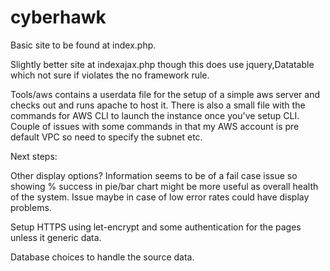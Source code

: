 # cyberhawk

Basic site to be found at index.php.

Slightly better site at indexajax.php though this does use jquery,Datatable which not sure if violates the no framework rule.

Tools/aws contains a userdata file for the setup of a simple aws server and checks out and runs apache to host it. There is also a small file with the commands for AWS CLI to launch the instance once you've setup CLI. Couple of issues with some commands in that my AWS account is pre default VPC so need to specify the subnet etc. 

Next steps:

Other display options? 
	Information seems to be of a fail case issue so showing % success in pie/bar chart might be more useful as overall health of the system. Issue maybe in case of low error rates could have display problems.
       
Setup HTTPS using let-encrypt and some authentication for the pages unless it generic data.

Database choices to handle the source data.

